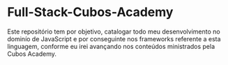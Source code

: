 # Full-Stack-Cubos-Academy
  Este repositório tem por objetivo, catalogar todo meu desenvolvimento no dominío de JavaScript e por conseguinte nos frameworks referente a esta linguagem, conforme eu irei avançando nos conteúdos ministrados pela Cubos Academy.
